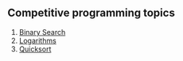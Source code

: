 ## Competitive programming topics
1. [Binary Search](Algorithms/Binary_Search_and_Bisection_technique.md)
2. [Logarithms](Algorithms/Logarithms.md)
3. [Quicksort](Algorithms/Quicksort.md)

